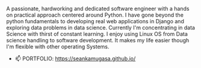 A passionate, hardworking and dedicated software engineer with a hands on practical approach centered around Python. 
I have gone beyond the python fundamentals to developing real web applications in Django and exploring 
data problems in data science. Currently I'm concentrating in data Science with thirst of constant learning. 
I enjoy using Linux OS from Data science handling to software development. 
It makes my life easier though I'm flexible with other operating Systems.
- 📫 PORTFOLIO: https://seankamugasa.github.io/
